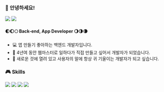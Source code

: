 ### 👋 **안녕하세요!**

<p>
  <a href="https://jupiterwind.github.io/" target="_blank">
<img src="https://img.shields.io/badge/About Me-F7DF1E?style=for-the-badge&logo=Buy Me A Coffee&logoColor=black"></a>
   <a href="https://jupiterwind.tistory.com/" target="_blank">
  <img src="https://img.shields.io/badge/BLOG-white?style=for-the-badge&logo=Tistory&logoColor=black"></a>
</p>

#### 🌓🌔🌕 Back-end, App Developer 🌖🌗🌘
- 💻 앱 만들기 좋아하는 백엔드 개발자입니다.
- 🌼 4년여 동안 웹마스터로 일하다가 직접 만들고 싶어서 개발자가 되었습니다.
- 🌈 새로운 것에 열려 있고 사용자의 말에 항상 귀 기울이는 개발자가 되고 싶습니다.

### 🎮 Skills
<p>
  <img src="https://img.shields.io/badge/Python-white?style=flat&logo=Python&logoColor=3776AB">
  <img src="https://img.shields.io/badge/Django-white?style=flat&logo=Django&logoColor=092E20">
  <img src="https://img.shields.io/badge/-white?style=flat&logo=Flutter&logoColor=02569B">
  <img src="https://img.shields.io/badge/-white?style=flat&logo=JavaScript&logoColor=F7DF1E">
</p> 


<!--
**JupiterWind/JupiterWind** is a ✨ _special_ ✨ repository because its `README.md` (this file) appears on your GitHub profile.

Here are some ideas to get you started:

- 🔭 I’m currently working on ...
- 🌱 I’m currently learning ...
- 👯 I’m looking to collaborate on ...
- 🤔 I’m looking for help with ...
- 💬 Ask me about ...
- 📫 How to reach me: ...
- 😄 Pronouns: ...
- ⚡ Fun fact: ...
-->
